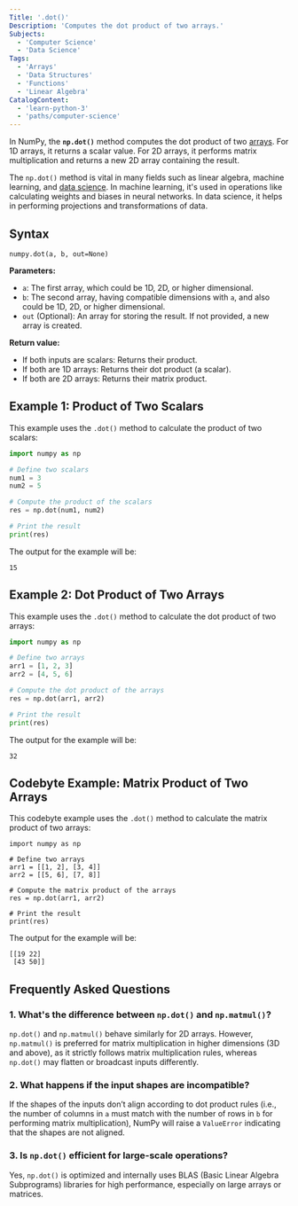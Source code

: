 ```yaml
---
Title: '.dot()'
Description: 'Computes the dot product of two arrays.'
Subjects:
  - 'Computer Science'
  - 'Data Science'
Tags:
  - 'Arrays'
  - 'Data Structures'
  - 'Functions'
  - 'Linear Algebra'
CatalogContent:
  - 'learn-python-3'
  - 'paths/computer-science'
---
```


In NumPy, the **`np.dot()`** method computes the dot product of two [arrays](https://www.codecademy.com/resources/docs/numpy/ndarray). For 1D arrays, it returns a scalar value. For 2D arrays, it performs matrix multiplication and returns a new 2D array containing the result.

The `np.dot()` method is vital in many fields such as linear algebra, machine learning, and [data science](https://www.codecademy.com/resources/docs/data-science). In machine learning, it's used in operations like calculating weights and biases in neural networks. In data science, it helps in performing projections and transformations of data.

## Syntax

```pseudo
numpy.dot(a, b, out=None)
```

**Parameters:**

- `a`: The first array, which could be 1D, 2D, or higher dimensional.
- `b`: The second array, having compatible dimensions with `a`, and also could be 1D, 2D, or higher dimensional.
- `out` (Optional): An array for storing the result. If not provided, a new array is created.

**Return value:**

- If both inputs are scalars: Returns their product.
- If both are 1D arrays: Returns their dot product (a scalar).
- If both are 2D arrays: Returns their matrix product.

## Example 1: Product of Two Scalars

This example uses the `.dot()` method to calculate the product of two scalars:

```py
import numpy as np

# Define two scalars
num1 = 3
num2 = 5

# Compute the product of the scalars
res = np.dot(num1, num2)

# Print the result
print(res)
```

The output for the example will be:

```shell
15
```

## Example 2: Dot Product of Two Arrays

This example uses the `.dot()` method to calculate the dot product of two arrays:

```py
import numpy as np

# Define two arrays
arr1 = [1, 2, 3]
arr2 = [4, 5, 6]

# Compute the dot product of the arrays
res = np.dot(arr1, arr2)

# Print the result
print(res)
```

The output for the example will be:

```shell
32
```

## Codebyte Example: Matrix Product of Two Arrays

This codebyte example uses the `.dot()` method to calculate the matrix product of two arrays:

```codebyte/python
import numpy as np

# Define two arrays
arr1 = [[1, 2], [3, 4]]
arr2 = [[5, 6], [7, 8]]

# Compute the matrix product of the arrays
res = np.dot(arr1, arr2)

# Print the result
print(res)
```

The output for the example will be:

```shell
[[19 22]
 [43 50]]
```

## Frequently Asked Questions

### 1. What's the difference between `np.dot()` and `np.matmul()`?

`np.dot()` and `np.matmul()` behave similarly for 2D arrays. However, `np.matmul()` is preferred for matrix multiplication in higher dimensions (3D and above), as it strictly follows matrix multiplication rules, whereas `np.dot()` may flatten or broadcast inputs differently.

### 2. What happens if the input shapes are incompatible?

If the shapes of the inputs don’t align according to dot product rules (i.e., the number of columns in `a` must match with the number of rows in `b` for performing matrix multiplication), NumPy will raise a `ValueError` indicating that the shapes are not aligned.

### 3. Is `np.dot()` efficient for large-scale operations?

Yes, `np.dot()` is optimized and internally uses BLAS (Basic Linear Algebra Subprograms) libraries for high performance, especially on large arrays or matrices.
